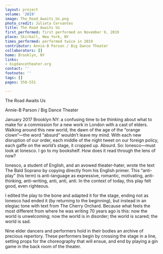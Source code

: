 ```yaml
---
layout: project
volume: '2019'
image: The_Road_Awaits_Us.png
photo_credit: Julieta Cervantes
title: The Road Awaits Us
first_performed: first performed on November 9, 2019
place: Skirball, New York, NY
times_performed: performed twice in 2019
contributor: Annie-B Parson / Big Dance Theater
collaborators: []
home: Brooklyn, NY
links:
- bigdancetheater.org
contact: ''
footnote: ''
tags: []
pages: 550-551

---
```


The Road Awaits Us

Annie-B Parson / Big Dance Theater

January 2017 Brooklyn NY: a confusing time to be thinking about what to make for a commission for a new work in London with a cast of elders. Walking around this new world, the dawn of the age of the “orange clown”—the word “absurd” wouldn’t leave my mind. With each new disruption of our order, each middle of the night tweet on our foreign policy, each gaffe on the world’s stage, it cropped up. Absurd. So: Ionesco—must look at Ionesco. I go to my bookshelf. How does it read through the lens of now?

Ionesco, a student of English, and an avowed theater-hater, wrote the text The Bald Soprano by copying directly from his English primer. This “anti-play” (his term) is anti-language as expressive, romantic, motivating, anti-thinking, anti-writing, anti, anti, anti. In the context of today, this play felt good, even righteous.

I edited the play to the bone and adapted it for the stage, ending not as Ionesco had ended it (by returning to the beginning), but instead in an elegiac tone with text from The Cherry Orchard. Because what feels the most different from where he was writing 70 years ago is this: now the world is unwelcoming; now the world is in disorder; the world is scared; the world is sad.

Nine elder dancers and performers hold in their bodies an archive of precious repertory. These performers begin by crossing the stage in a line, setting props for the choreography that will ensue, and end by playing a gin game in the back room of the theater.
